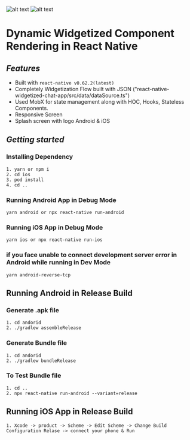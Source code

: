 ![alt text](https://github.com/soumyasethy/react-native-widgetized-chat-app/blob/master/screenshots/ios-gif.gif)
![alt text](https://github.com/soumyasethy/react-native-widgetized-chat-app/blob/master/screenshots/android.gif)
# Dynamic Widgetized Component Rendering in React Native

## _Features_

- Built with `react-native v0.62.2(latest)`
- Completely Widgetization Flow built with JSON ("react-native-widgetized-chat-app/src/data/dataSource.ts")
- Used MobX for state management along with HOC, Hooks, Stateless Components.
- Responsive Screen
- Splash screen with logo Android & iOS


## _Getting started_
### Installing Dependency
```
1. yarn or npm i
2. cd ios
3. pod install
4. cd ..
```
### Running Android App in Debug Mode
```
yarn android or npx react-native run-android 
```
### Running iOS App in Debug Mode
```
yarn ios or npx react-native run-ios 
```
### if you face unable to connect development server error in Android while running in Dev Mode
```
yarn android-reverse-tcp
````

## Running Android in Release Build
### Generate .apk file
```
1. cd andorid
2. ./gradlew assembleRelease

```
### Generate Bundle file
```
1. cd andorid
2. ./gradlew bundleRelease
```
### To Test Bundle file
```
1. cd ..
2. npx react-native run-android --variant=release
```

## Running iOS App in Release Build
```
1. Xcode -> product -> Scheme -> Edit Scheme -> Change Build Configuration Relase -> connect your phone & Run
```


